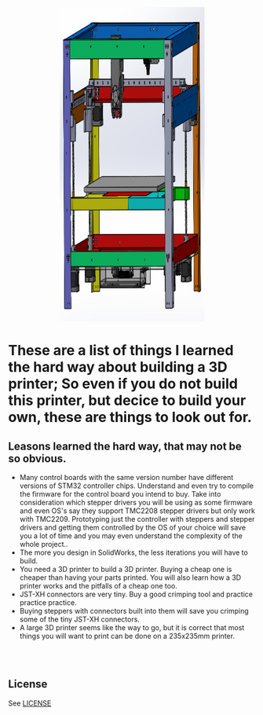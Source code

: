 <p align="center">
<img src="../Screenshots/My100Assembly.png" width="295" height="640">
</p>


# These are a list of things I learned the hard way about building a 3D printer; So even if you do not build this printer, but decice to build your own, these are things to look out for.

## Leasons learned the hard way, that may not be so obvious.
<UL>
<LI> Many control boards with the same version number have different versions of STM32 controller chips. Understand and even try to compile the firmware for the control board you intend to buy. Take into consideration which stepper drivers you will be using as some firmware and even OS's say they support TMC2208 stepper drivers but only work with TMC2209. Prototyping just the controller with steppers and stepper drivers and getting them controlled by the OS of your choice will save you a lot of time and you may even understand the complexity of the whole project..
<LI> The more you design in SolidWorks, the less iterations you will have to build.
<LI> You need a 3D printer to build a 3D printer. Buying a cheap one is cheaper than having your parts printed. You will also learn how a 3D printer works and the pitfalls of a cheap one too.
<LI> JST-XH connectors are very tiny. Buy a good crimping tool and practice practice practice.
<LI> Buying steppers with connectors built into them will save you crimping some of the tiny JST-XH connectors.
<LI> A large 3D printer seems like the way to go, but it is correct that most things you will want to print can be done on a 235x235mm printer.
</UL>

<BR><BR>
## License
See [LICENSE](../LICENSE)
